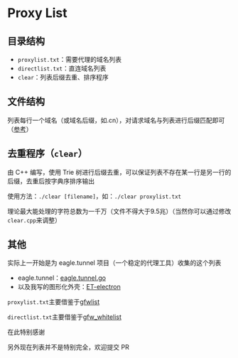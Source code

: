 <!--
 * @Author: Remmina
 * @LastEditors: EagleXiang
 * @Email: 
 * @Github: 
 * @Date: 
 * @LastEditTime: 2019-06-11 22:40:30
 -->
 
# Proxy List

## 目录结构

+ `proxylist.txt`：需要代理的域名列表
+ `directlist.txt`：直连域名列表
+ `clear`：列表后缀去重、排序程序

## 文件结构

列表每行一个域名（或域名后缀，如.cn），对请求域名与列表进行后缀匹配即可（[参考](./rule.txt)）

## 去重程序（`clear`）

由 C++ 编写，使用 Trie 树进行后缀去重，可以保证列表不存在某一行是另一行的后缀，去重后按字典序排序输出

使用方法：`./clear [filename]`，如：`./clear proxylist.txt`

理论最大能处理的字符总数为一千万（文件不得大于9.5兆）（当然你可以通过修改`clear.cpp`来调整）

## 其他

实际上一开始是为 eagle.tunnel 项目（一个稳定的代理工具）收集的这个列表

+ eagle.tunnel：[eagle.tunnel.go](https://github.com/eaglexiang/eagle.tunnel.go)
+ 以及我写的图形化外壳：[ET-electron](https://github.com/remmina/et-electron)

`proxylist.txt`主要借鉴于[gfwlist](https://github.com/gfwlist/gfwlist)

`directlist.txt`主要借鉴于[gfw_whitelist](https://github.com/breakwa11/gfw_whitelist)

在此特别感谢

另外现在列表并不是特别完全，欢迎提交 PR